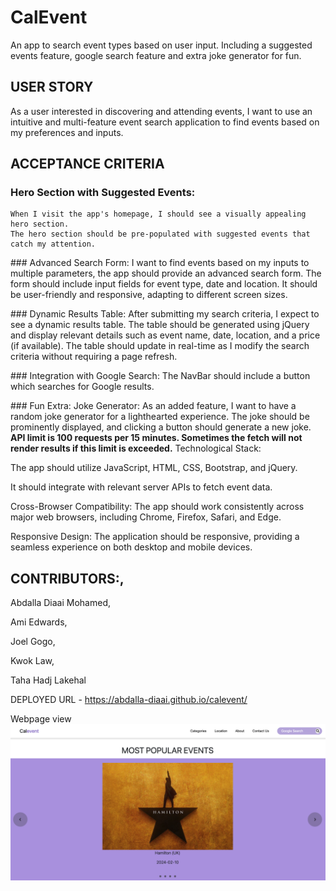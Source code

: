 # CalEvent

An app to search event types based on user input. Including a suggested events feature, google search feature and extra joke generator for fun.

## USER STORY
As a user interested in discovering and attending events, I want to use an intuitive and multi-feature event search application to find events based on my preferences and inputs.

## ACCEPTANCE CRITERIA

### Hero Section with Suggested Events:
    When I visit the app's homepage, I should see a visually appealing hero section.
    The hero section should be pre-populated with suggested events that catch my attention.

### Advanced Search Form:
    I want to find events based on my inputs to multiple parameters, the app should provide an advanced search form.
    The form should include input fields for event type, date and location.
    It should be user-friendly and responsive, adapting to different screen sizes.

### Dynamic Results Table:
    After submitting my search criteria, I expect to see a dynamic results table.
    The table should be generated using jQuery and display relevant details such as event name, date, location, and a price (if available).
    The table should update in real-time as I modify the search criteria without requiring a page refresh.

### Integration with Google Search:
    The NavBar should include a button which searches for Google results.

### Fun Extra: Joke Generator:
    As an added feature, I want to have a random joke generator for a lighthearted experience.
    The joke should be prominently displayed, and clicking a button should generate a new joke.
    **API limit is 100 requests per 15 minutes. Sometimes the fetch will not render results if this limit is exceeded.**
    Technological Stack:

The app should utilize JavaScript, HTML, CSS, Bootstrap, and jQuery.

It should integrate with relevant server APIs to fetch event data.

Cross-Browser Compatibility:
    The app should work consistently across major web browsers, including Chrome, Firefox, Safari, and Edge.

Responsive Design:
    The application should be responsive, providing a seamless experience on both desktop and mobile devices.



## CONTRIBUTORS:,

Abdalla Diaai Mohamed,

Ami Edwards,

Joel Gogo,

Kwok Law,

Taha Hadj Lakehal



DEPLOYED URL - https://abdalla-diaai.github.io/calevent/

Webpage view
![CalEvent Hompage Image](assets/images/CalEvent-screenShot.png)

